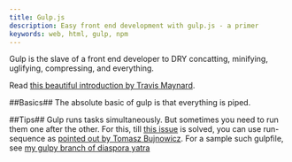 ```yaml
---
title: Gulp.js
description: Easy front end development with gulp.js - a primer
keywords: web, html, gulp, npm
---
```

Gulp is the slave of a front end developer to DRY concatting, minifying, uglifying, compressing, and everything.

Read [this beautiful introduction by Travis Maynard](http://travismaynard.com/writing/getting-started-with-gulp).

##Basics##
The absolute basic of gulp is that everything is piped.

##Tips##
Gulp runs tasks simultaneously. But sometimes you need to run them one after the other. For this, till [this issue](https://github.com/gulpjs/gulp/issues/355) is solved, you can use run-sequence as [pointed out by Tomasz Bujnowicz](https://github.com/tomaszbujnowicz/html5-boilerplate-gulp-less/blob/master/gulpfile.js#L9). For a sample such gulpfile, see [my gulpy branch of diaspora yatra](https://gitlab.com/asdofindia/diasporayatra/blob/gulpjs/gulpfile.js)
